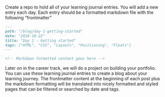 
Create a repo to hold all of your learning journal entries. You will add a new entry each day. Each entry should be a formatted markdown file with the following "frontmatter"

```md
---
path: "/blog/day-1-getting-started"
date: "2018-10-22"
title: "Day 1 - Getting started"
tags: ["HTML", "CSS", "Layouts", "Positioning", "Floats"]
---

<!-- Markdown formatted content goes here -->
```

Later on in the career track, we will do a project on building your portfolio. You can use these learning journal entries to create a blog about your learning journey. The frontmatter content at the beginning of each post plus the markdown formatting will be translated into nicely formatted and styled pages that can be filtered or searched by date and tags.
